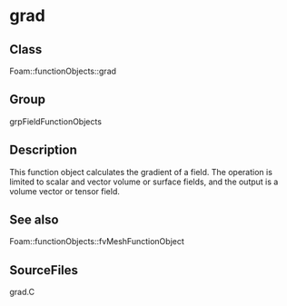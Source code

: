 # grad 
## Class
Foam::functionObjects::grad

## Group
grpFieldFunctionObjects

## Description
This function object calculates the gradient of a field.  The operation is
limited to scalar and vector volume or surface fields, and the output is a
volume vector or tensor field.

## See also
Foam::functionObjects::fvMeshFunctionObject

## SourceFiles
grad.C

